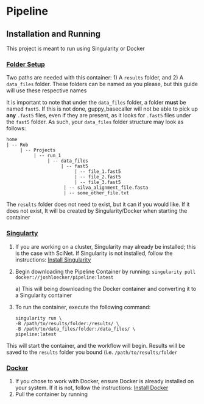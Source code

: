# Pipeline

## Installation and Running
This project is meant to run using Singularity or Docker

### <ins>Folder Setup</ins>

Two paths are needed with this container: 1) A `results` folder, and 2) A `data_files` folder. These folders can be named as you please, but this guide will use these respective names

It is important to note that under the `data_files` folder, a folder **must** be named `fast5`. If this is not done, guppy_basecaller will not be able to pick up **any** `.fast5` files, even if they are present, as it looks for `.fast5` files under the `fast5` folder. As such, your `data_files` folder structure may look as follows:
<br>
```
home
| -- Rob
	 | -- Projects
		  | -- run_1
			   | -- data_files
				    | -- fast5
					     | -- file_1.fast5
					     | -- file_2.fast5
					     | -- file_3.fast5
				     | -- silva_alignment_file.fasta
				     | -- some_other_file.txt
```
The `results` folder does not need to exist, but it can if you would like. If it does not exist, It will be created by Singularity/Docker when starting the container

### <ins>Singularty</ins>
1. If you are working on a cluster, Singularity may already be installed; this is the case with SciNet. If Singularity is not installed, follow the instructions: [Install Singularity](https://singularity.lbl.gov/install-linux)
2. Begin downloading the Pipeline Container by running:
	`singularity pull docker://joshloecker/pipeline:latest`
	
	a) This will being downloading the Docker container and converting it to a Singularity container
3. To run the container, execute the following command:
    ```
    singularity run \
    -B /path/to/results/folder:/results/ \
	-B /path/to/data_files/folder:/data_files/ \
	pipeline:latest
	```
This will start the container, and the workflow will begin. Results will be saved to the `results` folder you bound (i.e. `/path/to/results/folder`


### <ins>Docker</ins>
1. If you chose to work with Docker, ensure Docker is already installed on your system. If it is not, follow the instructions: [Install Docker](https://docs.docker.com/get-docker/)
2. Pull the container by running 

<!--stackedit_data:
eyJoaXN0b3J5IjpbMTM2MjE2ODU2MiwtMjAwMjA4MjA4OV19
-->